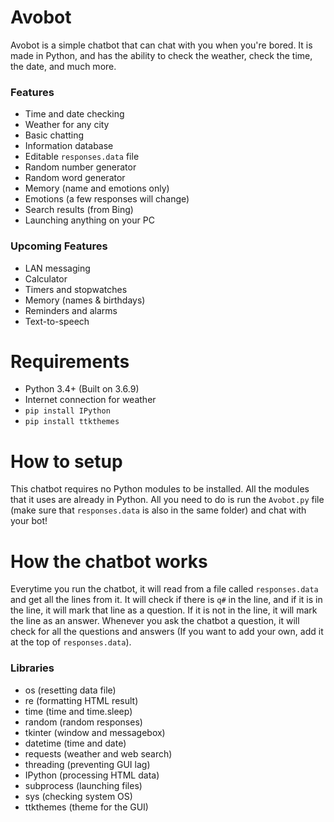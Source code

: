 # Avobot

Avobot is a simple chatbot that can chat with you when you're bored. It is made in Python, and has the ability to check the weather, check the time, the date, and much more. 

### Features

- Time and date checking
- Weather for any city
- Basic chatting
- Information database
- Editable ``responses.data`` file
- Random number generator
- Random word generator
- Memory (name and emotions only)
- Emotions (a few responses will change)
- Search results (from Bing)
- Launching anything on your PC

### Upcoming Features

- LAN messaging
- Calculator
- Timers and stopwatches
- Memory (names & birthdays)
- Reminders and alarms
- Text-to-speech

# Requirements 

- Python 3.4+ (Built on 3.6.9) 
- Internet connection for weather
- ``pip install IPython``
- ``pip install ttkthemes``

# How to setup

This chatbot requires no Python modules to be installed. All the modules that it uses are already in Python. All you need to do is run the ``Avobot.py`` file (make sure that ``responses.data`` is also in the same folder) and chat with your bot!

# How the chatbot works

Everytime you run the chatbot, it will read from a file called ``responses.data`` and get all the lines from it. It will check if there is ``q#`` in the line, and if it is in the line, it will mark that line as a question. If it is not in the line, it will mark the line as an answer. Whenever you ask the chatbot a question, it will check for all the questions and answers (If you want to add your own, add it at the top of ``responses.data``).

### Libraries

- os (resetting data file)
- re (formatting HTML result)
- time (time and time.sleep)
- random (random responses)
- tkinter (window and messagebox)
- datetime (time and date)
- requests (weather and web search)
- threading (preventing GUI lag)
- IPython (processing HTML data)
- subprocess (launching files)
- sys (checking system OS)
- ttkthemes (theme for the GUI)
